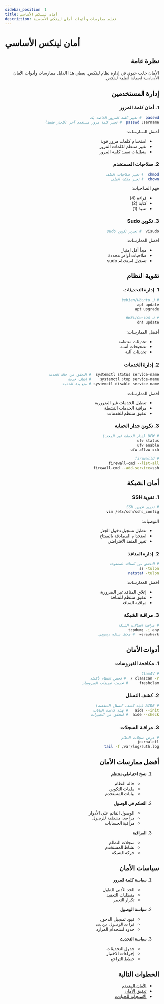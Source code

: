 ```yaml
---
sidebar_position: 1
title: أمان لينكس الأساسي
description: تعلم ممارسات وأدوات أمان لينكس الأساسية
---
```


# أمان لينكس الأساسي

<div dir="rtl">

## نظرة عامة

الأمان جانب حيوي في إدارة نظام لينكس. يغطي هذا الدليل ممارسات وأدوات الأمان الأساسية لحماية أنظمة لينكس.

## إدارة المستخدمين

### 1. أمان كلمة المرور
```bash
passwd  # تغيير كلمة المرور الخاصة بك
passwd username  # تغيير كلمة مرور مستخدم آخر (للجذر فقط)
```

أفضل الممارسات:
- استخدام كلمات مرور قوية
- تغيير منتظم لكلمات المرور
- متطلبات تعقيد كلمة المرور

### 2. صلاحيات المستخدم
```bash
chmod  # تغيير صلاحيات الملف
chown  # تغيير ملكية الملف
```

فهم الصلاحيات:
- قراءة (4)
- كتابة (2)
- تنفيذ (1)

### 3. تكوين Sudo
```bash
visudo  # تحرير تكوين sudo
```

أفضل الممارسات:
- مبدأ أقل امتياز
- صلاحيات أوامر محددة
- تسجيل استخدام sudo

## تقوية النظام

### 1. إدارة التحديثات
```bash
# لـ Debian/Ubuntu
apt update
apt upgrade

# لـ RHEL/CentOS
dnf update
```

أفضل الممارسات:
- تحديثات منتظمة
- تصحيحات أمنية
- تحديثات آلية

### 2. إدارة الخدمات
```bash
systemctl status service-name  # التحقق من حالة الخدمة
systemctl stop service-name    # إيقاف خدمة
systemctl disable service-name # منع بدء الخدمة
```

أفضل الممارسات:
- تعطيل الخدمات غير الضرورية
- مراقبة الخدمات النشطة
- تدقيق منتظم للخدمات

### 3. تكوين جدار الحماية
```bash
# UFW (جدار الحماية غير المعقد)
ufw status
ufw enable
ufw allow ssh

# firewalld
firewall-cmd --list-all
firewall-cmd --add-service=ssh
```

## أمان الشبكة

### 1. تقوية SSH
```bash
# تحرير تكوين SSH
vim /etc/ssh/sshd_config
```

التوصيات:
- تعطيل تسجيل دخول الجذر
- استخدام المصادقة بالمفتاح
- تغيير المنفذ الافتراضي

### 2. إدارة المنافذ
```bash
# التحقق من المنافذ المفتوحة
ss -tulpn
netstat -tulpn
```

أفضل الممارسات:
- إغلاق المنافذ غير الضرورية
- تدقيق منتظم للمنافذ
- مراقبة المنافذ

### 3. مراقبة الشبكة
```bash
# مراقبة اتصالات الشبكة
tcpdump -i any
wireshark  # محلل شبكة رسومي
```

## أدوات الأمان

### 1. مكافحة الفيروسات
```bash
# ClamAV
clamscan -r /  # فحص النظام بأكمله
freshclam     # تحديث تعريفات الفيروسات
```

### 2. كشف التسلل
```bash
# AIDE (بيئة كشف التسلل المتقدمة)
aide --init   # تهيئة قاعدة البيانات
aide --check  # التحقق من التغييرات
```

### 3. مراقبة السجلات
```bash
# عرض سجلات النظام
journalctl
tail -f /var/log/auth.log
```

## أفضل ممارسات الأمان

1. **نسخ احتياطي منتظم**
   - حالة النظام
   - ملفات التكوين
   - بيانات المستخدم

2. **التحكم في الوصول**
   - الوصول القائم على الأدوار
   - مراجعة منتظمة للوصول
   - مراقبة الحسابات

3. **المراقبة**
   - سجلات النظام
   - نشاط المستخدم
   - حركة الشبكة

## سياسات الأمان

1. **سياسة كلمة المرور**
   - الحد الأدنى للطول
   - متطلبات التعقيد
   - تكرار التغيير

2. **سياسة الوصول**
   - قيود تسجيل الدخول
   - قواعد الوصول عن بعد
   - حدود استخدام الموارد

3. **سياسة التحديث**
   - جدول التحديثات
   - إجراءات الاختبار
   - خطط التراجع

## الخطوات التالية

- [الأمان المتقدم](/ar/security/02-advanced-security)
- [تدقيق الأمان](/ar/security/03-security-auditing)
- [الاستجابة للحوادث](/ar/security/04-incident-response)

</div>
